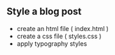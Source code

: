 ## Style a blog post

- create an html file ( index.html )
- create a css file ( styles.css )
- apply typography styles
